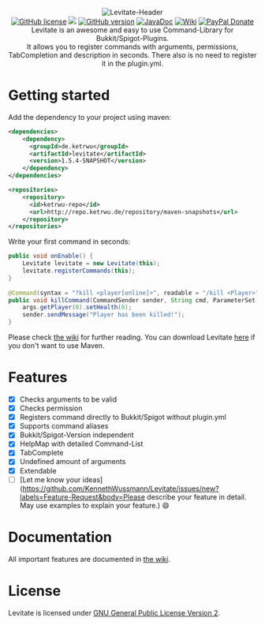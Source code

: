 <p align="center">
  <img src="https://i.imgur.com/Ln11ksG.png" alt="Levitate-Header">
  <br />
  <a href="https://raw.githubusercontent.com/KennethWussmann/Levitate/master/LICENSE"><img src="https://img.shields.io/badge/license-GPLv2-blue.svg" alt="GitHub license"></a>
  <a href='http://ci.ketrwu.de/job/Levitate-Java-8/branch/master/'><img src='http://ci.ketrwu.de/job/Levitate-Java-8/branch/master/badge/icon'></a>
  <a href="https://github.com/KennethWussmann/Levitate/releases/latest"><img src="https://img.shields.io/badge/style-1.5.4-A68FA1.svg?label=version" alt="GitHub version"></a>
  <a href="http://ci.ketrwu.de/job/Levitate-Java-8/branch/master/javadoc/"><img src="https://img.shields.io/badge/style-latest-yellow.svg?label=JavaDoc" alt="JavaDoc"></a>
  <a href="https://github.com/KennethWussmann/Levitate/wiki"><img src="https://img.shields.io/badge/Wiki-Read%20me-358AA6.svg" alt="Wiki"></a>
  <a href="https://www.paypal.me/ketrwu/0.99usd"><img src="https://img.shields.io/badge/style-USD%200.99-blue.svg?label=Donate" alt="PayPal Donate"></a>
  
 
<br />
Levitate is an awesome and easy to use Command-Library for Bukkit/Spigot-Plugins.<br />
It allows you to register commands with arguments, permissions, TabCompletion and description in seconds. 
There also is no need to register it in the plugin.yml.
</p>

# Getting started 
Add the dependency to your project using maven:
```XML
<dependencies>
    <dependency>
      <groupId>de.ketrwu</groupId>
      <artifactId>levitate</artifactId>
      <version>1.5.4-SNAPSHOT</version>
    </dependency>
</dependencies>

<repositories>
    <repository>
      <id>ketrwu-repo</id>
      <url>http://repo.ketrwu.de/repository/maven-snapshots</url>
    </repository>
</repositories>
```

Write your first command in seconds: 
```Java
public void onEnable() {
	Levitate levitate = new Levitate(this);
	levitate.registerCommands(this);
}
	
@Command(syntax = "?kill <player[online]>", readable = "/kill <Player>", description = "Kill a player", permission = "player.kill", aliases = {"die"})
public void killCommand(CommandSender sender, String cmd, ParameterSet args) {
	args.getPlayer(0).setHealth(0);
	sender.sendMessage("Player has been killed!");
}
```
Please check [the wiki](https://github.com/KennethWussmann/Levitate/wiki) for further reading. You can download Levitate [here](https://github.com/KennethWussmann/Levitate/wiki/1.-Getting-started#download-levitate) if you don't want to use Maven.

# Features
- [x] Checks arguments to be valid
- [x] Checks permission
- [x] Registers command directly to Bukkit/Spigot without plugin.yml
- [x] Supports command aliases
- [x] Bukkit/Spigot-Version independent
- [x] HelpMap with detailed Command-List
- [x] TabComplete
- [x] Undefined amount of arguments
- [x] Extendable
- [ ] [Let me know your ideas](https://github.com/KennethWussmann/Levitate/issues/new?labels=Feature-Request&body=Please describe your feature in detail. May use examples to explain your feature.) :smile:

# Documentation
All important features are documented in [the wiki](https://github.com/KennethWussmann/Levitate/wiki). 

# License
Levitate is licensed under [GNU General Public License Version 2](https://github.com/KennethWussmann/Levitate/blob/master/LICENSE).

